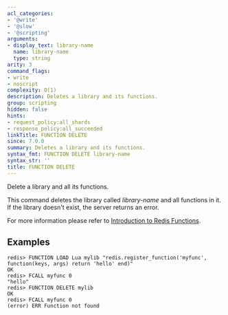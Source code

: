 ```yaml
---
acl_categories:
- '@write'
- '@slow'
- '@scripting'
arguments:
- display_text: library-name
  name: library-name
  type: string
arity: 3
command_flags:
- write
- noscript
complexity: O(1)
description: Deletes a library and its functions.
group: scripting
hidden: false
hints:
- request_policy:all_shards
- response_policy:all_succeeded
linkTitle: FUNCTION DELETE
since: 7.0.0
summary: Deletes a library and its functions.
syntax_fmt: FUNCTION DELETE library-name
syntax_str: ''
title: FUNCTION DELETE
---
```

Delete a library and all its functions.

This command deletes the library called _library-name_ and all functions in it.
If the library doesn't exist, the server returns an error.

For more information please refer to [Introduction to Redis Functions](/topics/functions-intro).

## Examples

```
redis> FUNCTION LOAD Lua mylib "redis.register_function('myfunc', function(keys, args) return 'hello' end)"
OK
redis> FCALL myfunc 0
"hello"
redis> FUNCTION DELETE mylib
OK
redis> FCALL myfunc 0
(error) ERR Function not found
```
